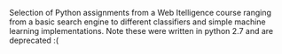 Selection of Python assignments from a Web Itelligence course ranging from a basic search engine to different classifiers and simple machine learning implementations. 
Note these were written in python 2.7 and are deprecated :(
